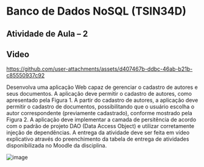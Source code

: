 # Banco de Dados NoSQL (TSIN34D)
## Atividade de Aula – 2
## Video 

https://github.com/user-attachments/assets/d407467b-ddbc-46ab-b21b-c85550937c92


Desenvolva uma aplicação Web capaz de gerenciar o cadastro de autores e seus
documentos. A aplicação deve permitir o cadastro de autores, como apresentado pela
Figura 1. A partir do cadastro de autores, a aplicação deve permitir o cadastro de
documentos, possibilitando que o usuário escolha o autor correspondente
(previamente cadastrado), conforme mostrado pela Figura 2. A aplicação deve
implementar a camada de persitência de acordo com o padrão de projeto DAO
(Data Access Object) e utilizar corretamente injeção de dependências. A entrega da
atividade deve ser feita em vídeo explicativo através do preenchimento da tabela de
entrega de atividades disponibilizada no Moodle da disciplina.



![image](https://github.com/user-attachments/assets/5fab831f-5b23-44a3-aef7-dbc3ca246ce3)
